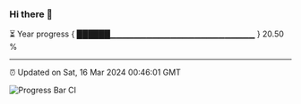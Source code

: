 ### Hi there 👋

⏳ Year progress { ██████▁▁▁▁▁▁▁▁▁▁▁▁▁▁▁▁▁▁▁▁▁▁▁▁ } 20.50 %

---

⏰ Updated on Sat, 16 Mar 2024 00:46:01 GMT

![Progress Bar CI](https://github.com/liununu/liununu/workflows/Progress%20Bar%20CI/badge.svg)
